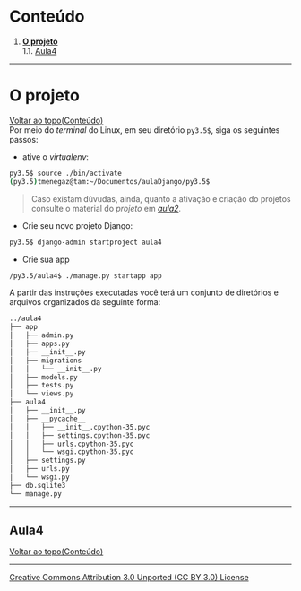 # Conteúdo

1. **[O projeto](#o-projeto)**  
1.1. [Aula4](#aula4)  

---

# O projeto
[Voltar ao topo(Conteúdo)](#conteúdo)  
Por meio do _terminal_ do Linux, em seu diretório ```py3.5$```, siga os seguintes passos:

- ative o _virtualenv_:

```sh
py3.5$ source ./bin/activate
(py3.5)tmenegaz@tam:~/Documentos/aulaDjango/py3.5$
```

> Caso existam dúvudas, ainda, quanto a ativação e criação do projetos consulte o material do _projeto_ em [_aula2_](https://github.com/tmenegaz/django/blob/master/projeto2.md#o-projeto).

- Crie seu novo projeto Django:
    
```sh
py3.5$ django-admin startproject aula4
```

- Crie sua app

```sh
/py3.5/aula4$ ./manage.py startapp app
```

A partir das instruções executadas você terá um conjunto de diretórios e arquivos organizados da seguinte forma:
```sh
../aula4
├── app
│   ├── admin.py
│   ├── apps.py
│   ├── __init__.py
│   ├── migrations
│   │   └── __init__.py
│   ├── models.py
│   ├── tests.py
│   └── views.py
├── aula4
│   ├── __init__.py
│   ├── __pycache__
│   │   ├── __init__.cpython-35.pyc
│   │   ├── settings.cpython-35.pyc
│   │   ├── urls.cpython-35.pyc
│   │   └── wsgi.cpython-35.pyc
│   ├── settings.py
│   ├── urls.py
│   └── wsgi.py
├── db.sqlite3
└── manage.py
```


---------

## Aula4
[Voltar ao topo(Conteúdo)](#conteúdo)  

___


[Creative Commons Attribution 3.0 Unported (CC BY 3.0) License](http://creativecommons.org/licenses/by/3.0/)
